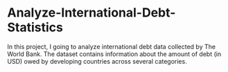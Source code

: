 # Analyze-International-Debt-Statistics
 In this project, I going to analyze international debt data collected by The World Bank. The dataset contains information about the amount of debt (in USD) owed by developing countries across several categories.
